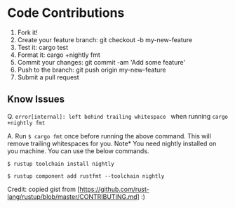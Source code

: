 # Code Contributions
1. Fork it!
2. Create your feature branch: git checkout -b my-new-feature
3. Test it: cargo test
4. Format it: cargo +nightly fmt
5. Commit your changes: git commit -am 'Add some feature'
6. Push to the branch: git push origin my-new-feature
7. Submit a pull request

## Know Issues
Q. ```error[internal]: left behind trailing whitespace ``` when running
```cargo +nightly fmt```

A. Run ```$ cargo fmt``` once before running the above command. This will remove trailing whitespaces
for you. Note* You need nightly installed on you machine. 
You can use the below commands.

```$ rustup toolchain install nightly```

```$ rustup component add rustfmt --toolchain nightly ```


Credit: copied gist from [https://github.com/rust-lang/rustup/blob/master/CONTRIBUTING.md] :)
